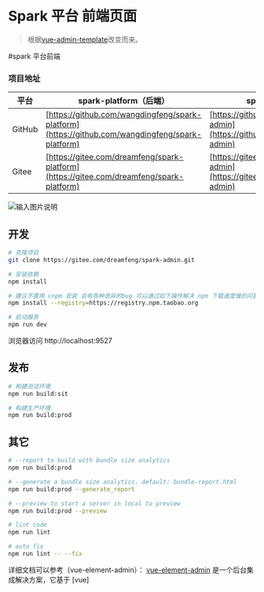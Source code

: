 # Spark 平台 前端页面

> 根据[vue-admin-template](https://github.com/PanJiaChen/vue-admin-template/blob/master/README-zh.md)改变而来。

#spark 平台前端

### 项目地址
 平台  | spark-platform（后端）|spark-admin（前端）
---|---|---
GitHub | [https://github.com/wangdingfeng/spark-platform](https://github.com/wangdingfeng/spark-platform)|[https://github.com/wangdingfeng/spark-admin](https://github.com/wangdingfeng/spark-admin)
Gitee  | [https://gitee.com/dreamfeng/spark-platform](https://gitee.com/dreamfeng/spark-platform)|[https://gitee.com/dreamfeng/spark-admin](https://gitee.com/dreamfeng/spark-admin)

![输入图片说明](https://images.gitee.com/uploads/images/2020/0601/210717_3b1bb141_1890906.png "屏幕截图.png")

## 开发

```bash
# 克隆项目
git clone https://gitee.com/dreamfeng/spark-admin.git

# 安装依赖
npm install

# 建议不要用 cnpm 安装 会有各种诡异的bug 可以通过如下操作解决 npm 下载速度慢的问题
npm install --registry=https://registry.npm.taobao.org

# 启动服务
npm run dev
```

浏览器访问 http://localhost:9527

## 发布

```bash
# 构建测试环境
npm run build:sit

# 构建生产环境
npm run build:prod
```

## 其它

```bash
# --report to build with bundle size analytics
npm run build:prod

# --generate a bundle size analytics. default: bundle-report.html
npm run build:prod --generate_report

# --preview to start a server in local to preview
npm run build:prod --preview

# lint code
npm run lint

# auto fix
npm run lint -- --fix
```

详细文档可以参考（vue-element-admin）：
[vue-element-admin](http://panjiachen.github.io/vue-element-admin) 是一个后台集成解决方案，它基于 [vue]
